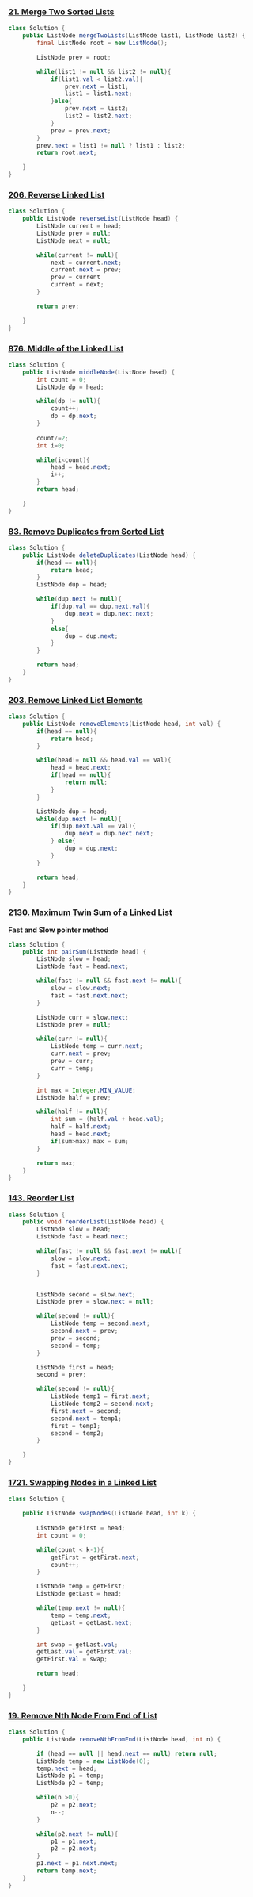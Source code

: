

### [21. Merge Two Sorted Lists](https://leetcode.com/problems/merge-two-sorted-lists/description/)

```Java
class Solution {
    public ListNode mergeTwoLists(ListNode list1, ListNode list2) {
        final ListNode root = new ListNode();

        ListNode prev = root;

        while(list1 != null && list2 != null){
            if(list1.val < list2.val){
                prev.next = list1;
                list1 = list1.next;
            }else{
                prev.next = list2;
                list2 = list2.next;
            }
            prev = prev.next;
        }
        prev.next = list1 != null ? list1 : list2;
        return root.next;

    }
}
```

### [206. Reverse Linked List](https://leetcode.com/problems/reverse-linked-list/description/)

```Java
class Solution {
    public ListNode reverseList(ListNode head) {
        ListNode current = head;
        ListNode prev = null;
        ListNode next = null;

        while(current != null){
            next = current.next;
            current.next = prev;
            prev = current
            current = next;
        }

        return prev;

    }
}
```

### [876. Middle of the Linked List](https://leetcode.com/problems/middle-of-the-linked-list/)
```Java
class Solution {
    public ListNode middleNode(ListNode head) {
        int count = 0;
        ListNode dp = head;

        while(dp != null){
            count++;
            dp = dp.next;
        }
        
        count/=2;
        int i=0;

        while(i<count){
            head = head.next;
            i++;
        }
        return head;

    }
}
```

### [83. Remove Duplicates from Sorted List](leetcode.com/problems/remove-duplicates-from-sorted-list/)
```Java
class Solution {
    public ListNode deleteDuplicates(ListNode head) {
        if(head == null){
            return head;
        }
        ListNode dup = head;

        while(dup.next != null){
            if(dup.val == dup.next.val){
                dup.next = dup.next.next;
            }
            else{
                dup = dup.next;
            }
        }

        return head;
    }
}
```

### [203. Remove Linked List Elements](https://leetcode.com/problems/remove-linked-list-elements)
```Java
class Solution {
    public ListNode removeElements(ListNode head, int val) {
        if(head == null){
            return head;
        }

        while(head!= null && head.val == val){
            head = head.next;
            if(head == null){
                return null;
            }
        }

        ListNode dup = head;
        while(dup.next != null){
            if(dup.next.val == val){
                dup.next = dup.next.next;
            } else{
                dup = dup.next;
            }
        }

        return head;
    }
}
```

### [2130. Maximum Twin Sum of a Linked List](https://leetcode.com/problems/maximum-twin-sum-of-a-linked-list/)

**Fast and Slow pointer method**

```Java
class Solution {
    public int pairSum(ListNode head) {
        ListNode slow = head;
        ListNode fast = head.next;

        while(fast != null && fast.next != null){
            slow = slow.next;
            fast = fast.next.next;
        }

        ListNode curr = slow.next;
        ListNode prev = null;

        while(curr != null){
            ListNode temp = curr.next;
            curr.next = prev;
            prev = curr;
            curr = temp;
        }

        int max = Integer.MIN_VALUE;
        ListNode half = prev;

        while(half != null){
            int sum = (half.val + head.val);
            half = half.next;
            head = head.next;
            if(sum>max) max = sum;
        }

        return max;
    }
}
```

### [143. Reorder List](https://leetcode.com/problems/reorder-list/description/)

```Java
class Solution {
    public void reorderList(ListNode head) {
        ListNode slow = head;
        ListNode fast = head.next;

        while(fast != null && fast.next != null){
            slow = slow.next;
            fast = fast.next.next;
        }


        ListNode second = slow.next;
        ListNode prev = slow.next = null;

        while(second != null){
            ListNode temp = second.next;
            second.next = prev;
            prev = second;
            second = temp;
        }

        ListNode first = head;
        second = prev;

        while(second != null){
            ListNode temp1 = first.next;
            ListNode temp2 = second.next;
            first.next = second;
            second.next = temp1;
            first = temp1;
            second = temp2;
        }

    }
}
```

### [1721. Swapping Nodes in a Linked List](https://leetcode.com/problems/swapping-nodes-in-a-linked-list/)

```Java
class Solution {

    public ListNode swapNodes(ListNode head, int k) {
    
        ListNode getFirst = head;
        int count = 0;

        while(count < k-1){
            getFirst = getFirst.next;
            count++;
        }  

        ListNode temp = getFirst;
        ListNode getLast = head;

        while(temp.next != null){
            temp = temp.next;
            getLast = getLast.next;
        }

        int swap = getLast.val;
        getLast.val = getFirst.val;
        getFirst.val = swap;

        return head;  

    }
}
```

### [19. Remove Nth Node From End of List](https://leetcode.com/problems/remove-nth-node-from-end-of-list/)

```Java
class Solution {
    public ListNode removeNthFromEnd(ListNode head, int n) {

        if (head == null || head.next == null) return null;
        ListNode temp = new ListNode(0);
        temp.next = head;
        ListNode p1 = temp;
        ListNode p2 = temp;

        while(n >0){
            p2 = p2.next;
            n--;
        }

        while(p2.next != null){
            p1 = p1.next;
            p2 = p2.next;
        }
        p1.next = p1.next.next;
        return temp.next;  
    }
}
```

